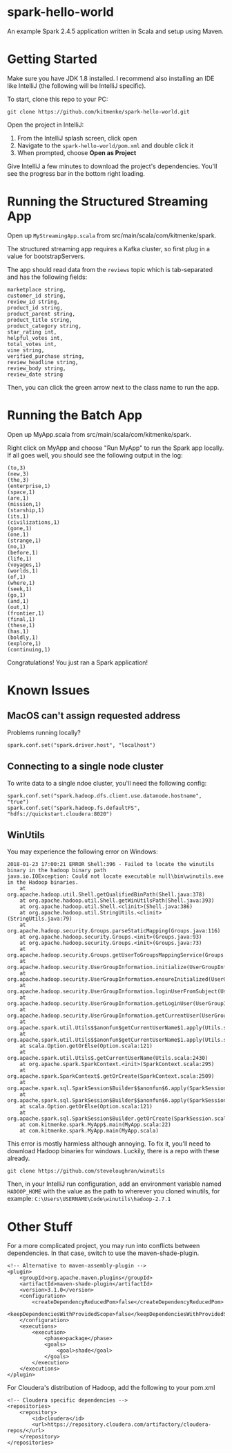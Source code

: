 # spark-hello-world
An example Spark 2.4.5 application written in Scala and setup using Maven.

# Getting Started

Make sure you have JDK 1.8 installed. I recommend also installing an IDE like IntelliJ (the following will be IntelliJ specific).

To start, clone this repo to your PC:
```
git clone https://github.com/kitmenke/spark-hello-world.git
```

Open the project in IntelliJ:

 1. From the IntelliJ splash screen, click open
 1. Navigate to the `spark-hello-world/pom.xml` and double click it
 1. When prompted, choose **Open as Project**
 
Give IntelliJ a few minutes to download the project's dependencies. You'll see the progress bar in the bottom right loading.

# Running the Structured Streaming App

Open up `MyStreamingApp.scala` from src/main/scala/com/kitmenke/spark. 

The structured streaming app requires a Kafka cluster, so first plug in a value for bootstrapServers. 

The app should read data from the `reviews` topic which is tab-separated and has the following fields:

```
marketplace string, 
customer_id string, 
review_id string, 
product_id string, 
product_parent string, 
product_title string, 
product_category string,
star_rating int, 
helpful_votes int, 
total_votes int, 
vine string, 
verified_purchase string, 
review_headline string, 
review_body string, 
review_date string
```

Then, you can click the green arrow next to the class name to run the app.

# Running the Batch App

Open up MyApp.scala from src/main/scala/com/kitmenke/spark.

Right click on MyApp and choose "Run MyApp" to run the Spark app locally. If all goes well, you should see the following output in the log:
```
(to,3)
(new,3)
(the,3)
(enterprise,1)
(space,1)
(are,1)
(mission,1)
(starship,1)
(its,1)
(civilizations,1)
(gone,1)
(one,1)
(strange,1)
(no,1)
(before,1)
(life,1)
(voyages,1)
(worlds,1)
(of,1)
(where,1)
(seek,1)
(go,1)
(and,1)
(out,1)
(frontier,1)
(final,1)
(these,1)
(has,1)
(boldly,1)
(explore,1)
(continuing,1)
```

Congratulations! You just ran a Spark application!

# Known Issues

## MacOS can't assign requested address

Problems running locally?

```
spark.conf.set("spark.driver.host", "localhost")
```

## Connecting to a single node cluster

To write data to a single ndoe cluster, you'll need the following config:
```
spark.conf.set("spark.hadoop.dfs.client.use.datanode.hostname", "true")
spark.conf.set("spark.hadoop.fs.defaultFS", "hdfs://quickstart.cloudera:8020")
```

## WinUtils

You may experience the following error on Windows:
```
2018-01-23 17:00:21 ERROR Shell:396 - Failed to locate the winutils binary in the hadoop binary path
java.io.IOException: Could not locate executable null\bin\winutils.exe in the Hadoop binaries.
	at org.apache.hadoop.util.Shell.getQualifiedBinPath(Shell.java:378)
	at org.apache.hadoop.util.Shell.getWinUtilsPath(Shell.java:393)
	at org.apache.hadoop.util.Shell.<clinit>(Shell.java:386)
	at org.apache.hadoop.util.StringUtils.<clinit>(StringUtils.java:79)
	at org.apache.hadoop.security.Groups.parseStaticMapping(Groups.java:116)
	at org.apache.hadoop.security.Groups.<init>(Groups.java:93)
	at org.apache.hadoop.security.Groups.<init>(Groups.java:73)
	at org.apache.hadoop.security.Groups.getUserToGroupsMappingService(Groups.java:293)
	at org.apache.hadoop.security.UserGroupInformation.initialize(UserGroupInformation.java:283)
	at org.apache.hadoop.security.UserGroupInformation.ensureInitialized(UserGroupInformation.java:260)
	at org.apache.hadoop.security.UserGroupInformation.loginUserFromSubject(UserGroupInformation.java:789)
	at org.apache.hadoop.security.UserGroupInformation.getLoginUser(UserGroupInformation.java:774)
	at org.apache.hadoop.security.UserGroupInformation.getCurrentUser(UserGroupInformation.java:647)
	at org.apache.spark.util.Utils$$anonfun$getCurrentUserName$1.apply(Utils.scala:2430)
	at org.apache.spark.util.Utils$$anonfun$getCurrentUserName$1.apply(Utils.scala:2430)
	at scala.Option.getOrElse(Option.scala:121)
	at org.apache.spark.util.Utils$.getCurrentUserName(Utils.scala:2430)
	at org.apache.spark.SparkContext.<init>(SparkContext.scala:295)
	at org.apache.spark.SparkContext$.getOrCreate(SparkContext.scala:2509)
	at org.apache.spark.sql.SparkSession$Builder$$anonfun$6.apply(SparkSession.scala:909)
	at org.apache.spark.sql.SparkSession$Builder$$anonfun$6.apply(SparkSession.scala:901)
	at scala.Option.getOrElse(Option.scala:121)
	at org.apache.spark.sql.SparkSession$Builder.getOrCreate(SparkSession.scala:901)
	at com.kitmenke.spark.MyApp$.main(MyApp.scala:22)
	at com.kitmenke.spark.MyApp.main(MyApp.scala)
```

This error is mostly harmless although annoying. To fix it, you'll need to download Hadoop binaries for windows. Luckily, there is a repo with these already.

```
git clone https://github.com/steveloughran/winutils
```

Then, in your IntelliJ run configuration, add an environment variable named `HADOOP_HOME` with the value as the path to wherever you cloned winutils, for example: `C:\Users\USERNAME\Code\winutils\hadoop-2.7.1`

# Other Stuff

For a more complicated project, you may run into conflicts between dependencies. In that case, switch to use the maven-shade-plugin.

    <!-- Alternative to maven-assembly-plugin -->
    <plugin>
        <groupId>org.apache.maven.plugins</groupId>
        <artifactId>maven-shade-plugin</artifactId>
        <version>3.1.0</version>
        <configuration>
            <createDependencyReducedPom>false</createDependencyReducedPom>
            <keepDependenciesWithProvidedScope>false</keepDependenciesWithProvidedScope>
        </configuration>
        <executions>
            <execution>
                <phase>package</phase>
                <goals>
                    <goal>shade</goal>
                </goals>
            </execution>
        </executions>
    </plugin>
    
For Cloudera's distribution of Hadoop, add the following to your pom.xml
    
    <!-- Cloudera specific dependencies -->
    <repositories>
        <repository>
            <id>cloudera</id>
            <url>https://repository.cloudera.com/artifactory/cloudera-repos/</url>
        </repository>
    </repositories>
    
